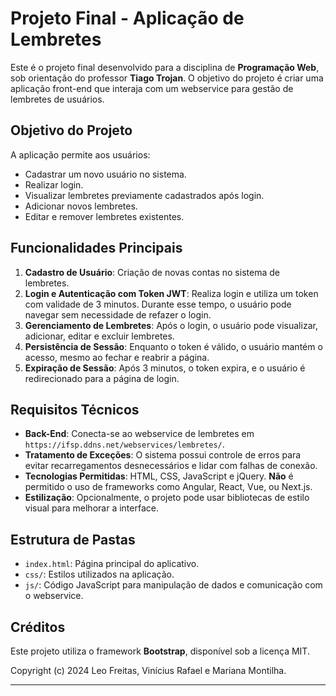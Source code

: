 
# Projeto Final - Aplicação de Lembretes

Este é o projeto final desenvolvido para a disciplina de **Programação Web**, sob orientação do professor **Tiago Trojan**. O objetivo do projeto é criar uma aplicação front-end que interaja com um webservice para gestão de lembretes de usuários.

## Objetivo do Projeto

A aplicação permite aos usuários:

- Cadastrar um novo usuário no sistema.
- Realizar login.
- Visualizar lembretes previamente cadastrados após login.
- Adicionar novos lembretes.
- Editar e remover lembretes existentes.

## Funcionalidades Principais

1. **Cadastro de Usuário**: Criação de novas contas no sistema de lembretes.
2. **Login e Autenticação com Token JWT**: Realiza login e utiliza um token com validade de 3 minutos. Durante esse tempo, o usuário pode navegar sem necessidade de refazer o login.
3. **Gerenciamento de Lembretes**: Após o login, o usuário pode visualizar, adicionar, editar e excluir lembretes.
4. **Persistência de Sessão**: Enquanto o token é válido, o usuário mantém o acesso, mesmo ao fechar e reabrir a página.
5. **Expiração de Sessão**: Após 3 minutos, o token expira, e o usuário é redirecionado para a página de login.

## Requisitos Técnicos

- **Back-End**: Conecta-se ao webservice de lembretes em `https://ifsp.ddns.net/webservices/lembretes/`.
- **Tratamento de Exceções**: O sistema possui controle de erros para evitar recarregamentos desnecessários e lidar com falhas de conexão.
- **Tecnologias Permitidas**: HTML, CSS, JavaScript e jQuery. **Não** é permitido o uso de frameworks como Angular, React, Vue, ou Next.js.
- **Estilização**: Opcionalmente, o projeto pode usar bibliotecas de estilo visual para melhorar a interface.

## Estrutura de Pastas

- `index.html`: Página principal do aplicativo.
- `css/`: Estilos utilizados na aplicação.
- `js/`: Código JavaScript para manipulação de dados e comunicação com o webservice.

## Créditos

Este projeto utiliza o framework **Bootstrap**, disponível sob a licença MIT.

Copyright (c) 2024 Leo Freitas, Vinícius Rafael e Mariana Montilha.

---
